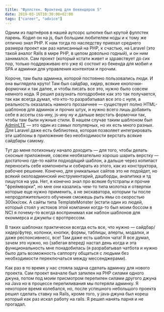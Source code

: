 ```yaml
---
title: "Фуллстек. Фронтенд для бекендеров 5"
date: 2019-03-16T10:30:00+02:00
tags: ["career", "advice"]
---
```


Одним из партнёров в нашей аутсорс шлюпке был крутой фуллстек парень. Кодил он на js, был большим любителем ноды и к тому же отлично знал PHP. К нам тогда по наследству приехал среднего размера проект как раз написанный на PHP, к счастью, на Laravel (это такой аналог Rails в мире PHP, в целом довольно годный), и он ним занимался. Сам проект (который кстати живет и здравствует до сих пор, только поддерживаю его уже я) состоит из бекенда для мобил и SPA и админки для управления контентом и прочим.

Короче, там была админка, которой постоянно пользовались люди. И она выглядела круто! Там был сайдбар, хидер, всякие кнопочки-формочки и так далее, и чтобы писать все это, нужно было совсем немного кода. Я решил разузнать поподробнее как это так получается, так как всегда думал, что кто-то разрабатывал все это с нуля, а реальность оказалась намного прозаичнее — существует полно HTML-шаблонов для админок и прочих штук, и нужно всего лишь добавить себе в ассеты css-ину, js-ину ну и дальше верстать формочки так, чтобы там были нужные стили. В нашем случае таким шаблоном был [AdminLTE](https://adminlte.io/themes/AdminLTE/index2.html) — это один из самых популярных, но их есть много разных. Для Laravel даже есть библиотека, которая позволяет интегрировать эти шаблоны в приложение без необходимости верстать всякие сайдбары самому. 

Тут до меня потихоньку начало доходить — для того, чтобы делать сносные приложения, совсем необязательно хорошо шарить верстку — достаточно где-то найти подходящий шаблон, а дальше через копипаст переносить себе компоненты и собирать из этого, как из конструктора, рабочее решение. Конечно, для уникальных сайтов это не подойдет, но всякий околоадминский инструментарий, дашборды, аналитика и тд пишутся на ура. Нет, я конечно знал про всякие бутстрапы и прочие "фреймворки", но мне они казались чем-то типа молотка и отвертки которые еще нужно применить, а не экскаватора, которым ты после непродолжительного обучения сможешь рыть ямы со скоростью 300кк/cек. А сайты типа TemplateMonster (кстати один из людей, который стоял у истоков этой компании когда-то был моим боссом в NC) я почему-то всегда воспринимал как наблон шаблонов для екоммерса и джумлы с вротпрессом.

В таких шаблонах практически всегда есть все, что нужно — сайдбар/хидер/футер, колонки, кнопки, формы, таблицы, алерты, модалки, и даже респонсивнесс, все! Там даже есть шаблон чата! Я все думал, зачем это нужно, но (забегая вперед) настал день когда и эта функциональность мне понадобилась (я разрабатывал чатбота и нужно было дать возможность саппорту общаться с людьми без необходимости переключаться между мессенджерами).

Как раз в то время у нас стояла задача сделать админку для нового проекта. Сам проект вначале был запилен на PHP силами одного джуна, потом под моим присмотром перепилен силами другого джуна на Java но в процессе перепиливания мы потеряли админку. Я некоторое время колебался, но, после успешного небольшого проекта решил сделать ставку на Rails, кроме того, у java-джуна был кореш который как раз искал работу на rails. Я решил нанять парня и не прогадал.